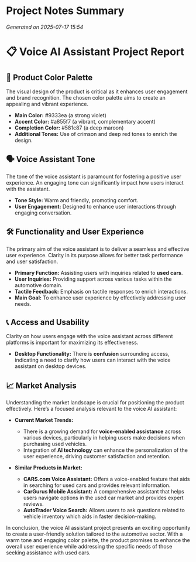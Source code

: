 # Project Notes Summary

*Generated on 2025-07-17 15:54*

# 📋 **Voice AI Assistant Project Report**

## 🎨 **Product Color Palette**
The visual design of the product is critical as it enhances user engagement and brand recognition. The chosen color palette aims to create an appealing and vibrant experience.

- **Main Color:** #9333ea (a strong violet)
- **Accent Color:** #a855f7 (a vibrant, complementary accent)
- **Completion Color:** #581c87 (a deep maroon)
- **Additional Tones:** Use of crimson and deep red tones to enrich the design.

## 🗣️ **Voice Assistant Tone**
The tone of the voice assistant is paramount for fostering a positive user experience. An engaging tone can significantly impact how users interact with the assistant. 

- **Tone Style:** Warm and friendly, promoting comfort.
- **User Engagement:** Designed to enhance user interactions through engaging conversation.

## 🛠️ **Functionality and User Experience**
The primary aim of the voice assistant is to deliver a seamless and effective user experience. Clarity in its purpose allows for better task performance and user satisfaction.

- **Primary Function:** Assisting users with inquiries related to **used cars**.
- **User Inquiries:** Providing support across various tasks within the automotive domain.
- **Tactile Feedback:** Emphasis on tactile responses to enrich interactions.
- **Main Goal:** To enhance user experience by effectively addressing user needs.

## 📞 **Access and Usability**
Clarity on how users engage with the voice assistant across different platforms is important for maximizing its effectiveness.

- **Desktop Functionality:** There is **confusion** surrounding access, indicating a need to clarify how users can interact with the voice assistant on desktop devices.

## 📈 **Market Analysis**
Understanding the market landscape is crucial for positioning the product effectively. Here’s a focused analysis relevant to the voice AI assistant:

- **Current Market Trends:**
  - There is a growing demand for **voice-enabled assistance** across various devices, particularly in helping users make decisions when purchasing used vehicles.
  - Integration of **AI technology** can enhance the personalization of the user experience, driving customer satisfaction and retention.

- **Similar Products in Market:** 
  - **CARS.com Voice Assistant:** Offers a voice-enabled feature that aids in searching for used cars and provides relevant information.
  - **CarGurus Mobile Assistant:** A comprehensive assistant that helps users navigate options in the used car market and provides expert reviews.
  - **AutoTrader Voice Search:** Allows users to ask questions related to vehicle inventory which aids in faster decision-making.

In conclusion, the voice AI assistant project presents an exciting opportunity to create a user-friendly solution tailored to the automotive sector. With a warm tone and engaging color palette, the product promises to enhance the overall user experience while addressing the specific needs of those seeking assistance with used cars.